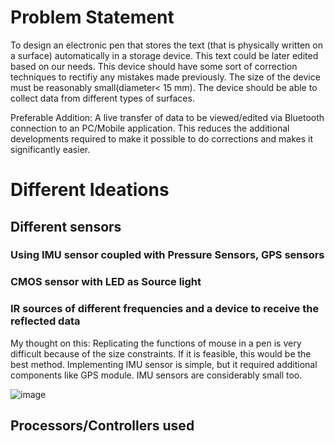 # Problem Statement

To design an electronic pen that stores the text (that is physically written on a surface) automatically in a storage device. This text could be later edited based on our needs. This device should have some sort of correction techniques to rectifiy any mistakes made previously. The size of the device must be reasonably small(diameter< 15 mm). The device should be able to collect data from different types of surfaces.  

Preferable Addition:
A live transfer of data to be viewed/edited via Bluetooth connection to an PC/Mobile application. This reduces the additional developments required to make it possible to do corrections and makes it significantly easier.  

# Different Ideations

## Different sensors

### Using IMU sensor coupled with Pressure Sensors, GPS sensors
### CMOS sensor with LED as Source light
### IR sources of different frequencies and a device to receive the reflected data  

My thought on this:
Replicating the functions of mouse in a pen is very difficult because of the size constraints. If it is feasible, this would be the best method. Implementing IMU sensor is simple, but it required additional components like GPS module. IMU sensors are considerably small too.

![image](https://user-images.githubusercontent.com/84671311/121810797-d0bea500-cc7f-11eb-9853-ba03bc152702.png)

## Processors/Controllers used






